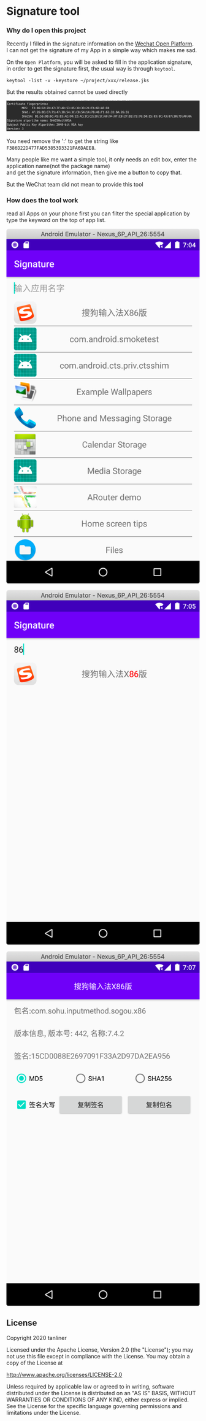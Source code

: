 # Signature tool

### Why do I open this project

Recently I filled in the signature information on the [Wechat Open Platform](https://open.weixin.qq.com/).<br/>
I can not get the signature of my App in a simple way which makes me sad.

On the `Open Platform`, you will be  asked to fill in the application signature,<br/>
in order to get the signature first, the usual way is through `keytool`.
```
keytool -list -v -keystore ~/project/xxx/release.jks
```
But the results obtained cannot be used directly

![keytool](images/keytool.png)

You need remove the ':' to get the string like  `F386D22D477FAD53853D3321FA6DAEE8`.

<p/>

Many people like me want a simple tool, it only needs an edit box, enter the application name(not the package name)<br/>
and get the signature information, then give me a button to copy that.

But the WeChat team did not mean to provide this tool

### How does the tool work

read all Apps on your phone first
you can filter the special application by type the keyword on the top of app list.

![app_list](images/app_list.png)

![target_app](images/target_app.png)

![signature_info](images/signature_info.png)

## License

Copyright 2020 tanliner

Licensed under the Apache License, Version 2.0 (the "License");
you may not use this file except in compliance with the License.
You may obtain a copy of the License at

   http://www.apache.org/licenses/LICENSE-2.0

Unless required by applicable law or agreed to in writing, software
distributed under the License is distributed on an "AS IS" BASIS,
WITHOUT WARRANTIES OR CONDITIONS OF ANY KIND, either express or implied.
See the License for the specific language governing permissions and
limitations under the License.
